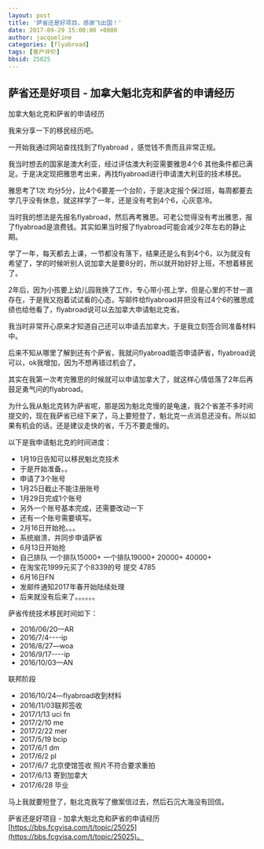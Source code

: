 ```yaml
---
layout: post
title: '萨省还是好项目，感谢飞出国！'
date: 2017-09-29 15:00:00 +0800
author: jacqueline 
categories: [flyabroad]
tags: [客户评价]
bbsid: 25025
---
```


## 萨省还是好项目 - 加拿大魁北克和萨省的申请经历

加拿大魁北克和萨省的申请经历

我来分享一下的移民经历吧。

一开始我通过网站查找找到了flyabroad ，感觉钱不贵而且非常正规。

我当时想去的国家是澳大利亚，经过评估澳大利亚需要雅思4个6 其他条件都已满足。于是决定现把雅思考出来，再找flyabroad进行申请澳大利亚的技术移民。

雅思考了1次 均分5分，比4个6要差一个台阶，于是决定报个保过班，每周都要去学几乎没有休息，就这样学了一年，还是没有考到4个6，心灰意冷。

当时我的想法是先报名flyabroad，然后再考雅思。可老公觉得没有考出雅思，报了flyabroad是浪费钱。其实如果当时报了flyabroad可能会减少2年左右的静止期。

学了一年，每天都去上课，一节都没有落下，结果还是么有到4个6，以为就没有希望了，学的时候听别人说加拿大是要8分的，所以就开始好好上班，不想着移民了。

2年后，因为小孩要上幼儿园我换了工作，专心带小孩上学，但是心里的不甘一直存在，于是我又抱着试试看的心态，写邮件给flyabroad并把没有过4个6的雅思成绩也给他看了，flyabroad说可以去加拿大申请魁北克省。

我当时非常开心原来才知道自己还可以申请去加拿大，于是我立刻签合同准备材料中。

后来不知从哪里了解到还有个萨省，我就问flyabroad能否申请萨省，flyabroad说可以，ok我增加，因为不想再错过机会了。

其实在我第一次考完雅思的时候就可以申请加拿大了，就这样心情低落了2年后再鼓足勇气问的flyabroad。

为什么我从魁北克转为萨省呢，那是因为魁北克慢的是龟速，我2个省差不多时间提交的，现在我萨省已经下来了，马上要短登了，魁北克一点消息还没有。所以如果有机会的话，还是建议走快的省，千万不要走慢的。

以下是我申请魁北克的时间进度：

* 1月19日告知可以移民魁北克技术
* 于是开始准备。。
* 申请了3个账号
* 1月25日截止不能注册账号
* 1月29日完成1个账号
* 另外一个账号基本完成，还需要改动一下
* 还有一个账号需要填写。
* 2月16日开始抢。。。
* 系统崩溃，并同步申请萨省
* 6月13日开始抢
* 自己排队 一个排队15000+ 一个排队19000+ 20000+ 40000+
* 在淘宝花1999元买了个8339的号 提交 4785
* 6月16日FN
* 发邮件通知2017年春开始陆续处理
* 后来就没有后来了。。。。。。

萨省传统技术移民时间如下：

* 2016/06/20—AR
* 2016/7/4----ip
* 2016/8/27—woa
* 2016/9/17----ip
* 2016/10/03—AN

联邦阶段

* 2016/10/24—flyabroad收到材料
* 2016/11/03联邦签收
* 2017/1/13 uci fn
* 2017/2/10 me
* 2017/2/22 mer
* 2017/5/19 bcip
* 2017/6/1 dm
* 2017/6/2 pl
* 2017/6/7 北京使馆签收 照片不符合要求重拍
* 2017/6/13 寄到加拿大
* 2017/6/28 毕业

马上我就要短登了，魁北克我写了撤案信过去，然后石沉大海没有回信。

萨省还是好项目 - 加拿大魁北克和萨省的申请经历 [https://bbs.fcgvisa.com/t/topic/25025](https://bbs.fcgvisa.com/t/topic/25025)。